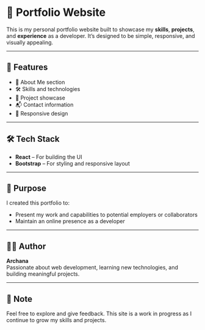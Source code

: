 # 💼 Portfolio Website

This is my personal portfolio website built to showcase my **skills**, **projects**, and **experience** as a developer. It’s designed to be simple, responsive, and visually appealing.

---

## 🌟 Features

- 📄 About Me section
- 🛠️ Skills and technologies
- 🧩 Project showcase
- 📬 Contact information
- 📱 Responsive design

---

## 🛠️ Tech Stack

- **React** – For building the UI  
- **Bootstrap** – For styling and responsive layout

---

## 🚀 Purpose

I created this portfolio to:

- Present my work and capabilities to potential employers or collaborators  
- Maintain an online presence as a developer

---

## 🙋‍♀️ Author

**Archana**  
Passionate about web development, learning new technologies, and building meaningful projects.

---

## 📌 Note

Feel free to explore and give feedback. This site is a work in progress as I continue to grow my skills and projects.

